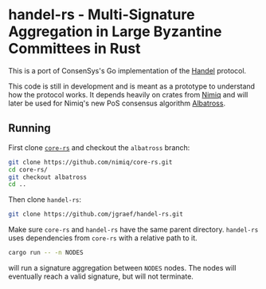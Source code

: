 
# handel-rs - Multi-Signature Aggregation in Large Byzantine Committees in Rust

This is a port of ConsenSys's Go implementation of the [Handel](https://github.com/ConsenSys/handel) protocol.

This code is still in development and is meant as a prototype to understand how the protocol works. It depends heavily on crates from [Nimiq](https://github.com/nimiq/core-rs) and will later be used for Nimiq's new PoS consensus algorithm [Albatross](https://arxiv.org/abs/1903.01589).

## Running

First clone [`core-rs`](https://github.com/nimiq/core-rs) and checkout the `albatross` branch:

```bash
git clone https://github.com/nimiq/core-rs.git
cd core-rs/
git checkout albatross
cd ..
```

Then clone `handel-rs`:

```bash
git clone https://github.com/jgraef/handel-rs.git
```

Make sure `core-rs` and `handel-rs` have the same parent directory. `handel-rs` uses dependencies from `core-rs` with a relative path to it.

```bash
cargo run -- -n NODES
```

will run a signature aggregation between `NODES` nodes. The nodes will eventually reach a valid signature, but will not terminate.

